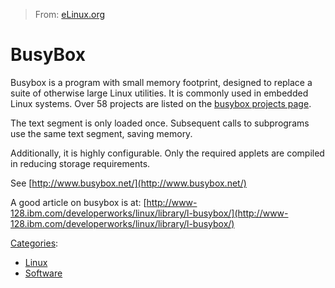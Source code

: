 > From: [eLinux.org](http://eLinux.org/BusyBox "http://eLinux.org/BusyBox")


# BusyBox



Busybox is a program with small memory footprint, designed to replace a
suite of otherwise large Linux utilities. It is commonly used in
embedded Linux systems. Over 58 projects are listed on the [busybox
projects page](http://www.busybox.net/products.html).

The text segment is only loaded once. Subsequent calls to subprograms
use the same text segment, saving memory.

Additionally, it is highly configurable. Only the required applets are
compiled in reducing storage requirements.

See [http://www.busybox.net/](http://www.busybox.net/)

A good article on busybox is at:
[http://www-128.ibm.com/developerworks/linux/library/l-busybox/](http://www-128.ibm.com/developerworks/linux/library/l-busybox/)


[Categories](http://eLinux.org/Special:Categories "Special:Categories"):

-   [Linux](http://eLinux.org/Category:Linux "Category:Linux")
-   [Software](http://eLinux.org/Category:Software "Category:Software")

